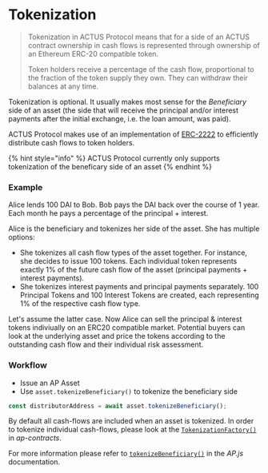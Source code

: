 # Tokenization

> Tokenization in ACTUS Protocol means that for a side of an ACTUS contract ownership in cash flows is represented through ownership of an Ethereum ERC-20 compatible token. 
>
> Token holders receive a percentage of the cash flow, proportional to the fraction of the token supply they own. They can withdraw their balances at any time.

Tokenization is optional. It usually makes most sense for the _Beneficiary_ side of an asset \(the side that will receive the principal and/or interest payments after the initial exchange, i.e. the loan amount, was paid\). 

ACTUS Protocol makes use of an implementation of [ERC-2222](https://github.com/ethereum/EIPs/issues/2222) to efficiently distribute cash flows to token holders.

{% hint style="info" %}
ACTUS Protocol currently only supports tokenization of the beneficary side of an asset
{% endhint %}

### Example

Alice lends 100 DAI to Bob. Bob pays the DAI back over the course of 1 year. Each month he pays a percentage of the principal + interest.

Alice is the beneficiary and tokenizes her side of the asset. She has multiple options:

* She tokenizes all cash flow types of the asset together. For instance, she decides to issue 100 tokens. Each individual token represents exactly 1% of the future cash flow of the asset \(principal payments + interest payments\).
* She tokenizes interest payments and principal payments separately. 100 Principal Tokens and 100 Interest Tokens are created, each representing 1% of the respective cash flow type.

Let's assume the latter case. Now Alice can sell the principal & interest tokens indiviually on an ERC20 compatible market. Potential buyers can look at the underlying asset and price the tokens according to the outstanding cash flow and their individual risk assessment.

### Workflow

* Issue an AP Asset
* Use `asset.tokenizeBeneficiary()` to tokenize the beneficiary side

```typescript
const distributorAddress = await asset.tokenizeBeneficiary();
```

By default all cash-flows are included when an asset is tokenized. In order to tokenize individual cash-flows, please look at the [`TokenizationFactory()`](https://github.com/atpar/ap-monorepo/blob/MS1/packages/ap-contracts/contracts/Tokenization/TokenizationFactory.sol) in _ap-contracts_.

For more information please refer to [`tokenizeBeneficiary()`](https://ap-js.actus-protocol.io/classes/asset.html#tokenizebeneficiary) in the _AP.js_ documentation.




